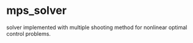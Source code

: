 # mps_solver
solver implemented with multiple shooting method for nonlinear optimal control problems.
